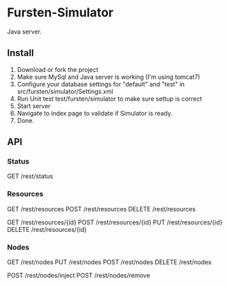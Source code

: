 Fursten-Simulator
=================

Java server.

Install
-------

1. Download or fork the project
2. Make sure MySql and Java server is working (I'm using tomcat7)
3. Configure your database settings for "default" and "test" in src/fursten/simulator/Settings.xml
4. Run Unit test test/fursten/simulator to make sure settup is correct
5. Start server
6. Navigate to index page to validate if Simulator is ready.
7. Done.

API
------------

### Status

GET		/rest/status

### Resources

GET		/rest/resources
POST	/rest/resources
DELETE	/rest/resources

GET		/rest/resources/{id}
POST	/rest/resources/{id}
PUT		/rest/resources/{id}
DELETE	/rest/resources/{id}

### Nodes

GET 	/rest/nodes
PUT 	/rest/nodes
POST	/rest/nodes
DELETE	/rest/nodes
	
POST	/rest/nodes/inject
POST	/rest/nodes/remove